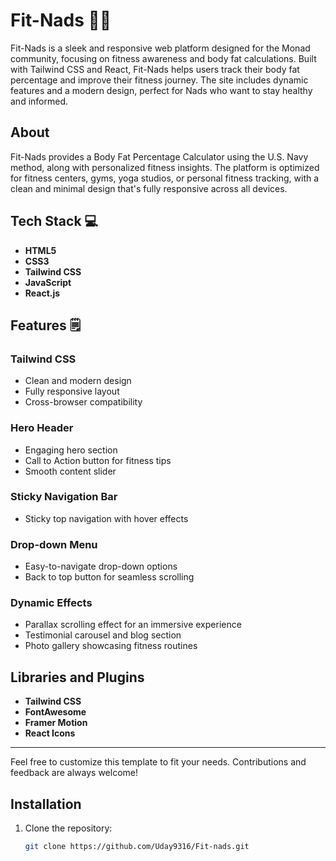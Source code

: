 # Fit-Nads 🏋️‍♀️

Fit-Nads is a sleek and responsive web platform designed for the Monad community, focusing on fitness awareness and body fat calculations. Built with Tailwind CSS and React, Fit-Nads helps users track their body fat percentage and improve their fitness journey. The site includes dynamic features and a modern design, perfect for Nads who want to stay healthy and informed.

## About

Fit-Nads provides a Body Fat Percentage Calculator using the U.S. Navy method, along with personalized fitness insights. The platform is optimized for fitness centers, gyms, yoga studios, or personal fitness tracking, with a clean and minimal design that's fully responsive across all devices.

## Tech Stack 💻

- **HTML5**
- **CSS3**
- **Tailwind CSS**
- **JavaScript**
- **React.js**

## Features 🗒

### **Tailwind CSS**
- Clean and modern design
- Fully responsive layout
- Cross-browser compatibility

### **Hero Header**
- Engaging hero section
- Call to Action button for fitness tips
- Smooth content slider

### **Sticky Navigation Bar**
- Sticky top navigation with hover effects

### **Drop-down Menu**
- Easy-to-navigate drop-down options
- Back to top button for seamless scrolling

### **Dynamic Effects**
- Parallax scrolling effect for an immersive experience
- Testimonial carousel and blog section
- Photo gallery showcasing fitness routines

## Libraries and Plugins

- **Tailwind CSS**
- **FontAwesome**
- **Framer Motion**
- **React Icons**

---

Feel free to customize this template to fit your needs. Contributions and feedback are always welcome!

## Installation

1. Clone the repository:
   ```bash
   git clone https://github.com/Uday9316/Fit-nads.git
